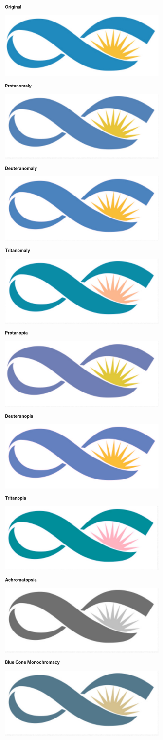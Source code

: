 #### Original
![](images/IMHICIHU-logotipos/disfunciones/Untitled.jpg)

#### Protanomaly
![](images/IMHICIHU-logotipos/disfunciones/Protanomaly.jpg)

#### Deuteranomaly
![](images/IMHICIHU-logotipos/disfunciones/Deuteranomaly.jpg)

#### Tritanomaly
![](images/IMHICIHU-logotipos/disfunciones/Tritanomaly.jpg)

#### Protanopia
![](images/IMHICIHU-logotipos/disfunciones/Protanopia.jpg)

#### Deuteranopia
![](images/IMHICIHU-logotipos/disfunciones/Deuteranopia.jpg)

#### Tritanopia
![](images/IMHICIHU-logotipos/disfunciones/Tritanopia.jpg)

#### Achromatopsia
![](images/IMHICIHU-logotipos/disfunciones/Achromatopsia.jpg)

#### Blue Cone Monochromacy
![](images/IMHICIHU-logotipos/disfunciones/Blue_Cone_Monochromacy.jpg)
